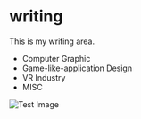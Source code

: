 # writing

This is my writing area.

* Computer Graphic
* Game-like-application Design
* VR Industry
* MISC

![Test Image](http://preview.quanjing.com/chineseview114/528-0031.jpg)
